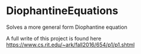 # DiophantineEquations
Solves a more general form Diophantine equation

A full write of this project is found here https://www.cs.rit.edu/~ark/fall2016/654/p1/p1.shtml
